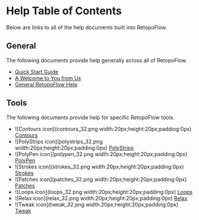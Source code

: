 # Help Table of Contents

Below are links to all of the help documents built into RetopoFlow.

## General

The following documents provide help generally across all of RetopoFlow.

- [Quick Start Guide](quick_start.md)
- [A Welcome to You from Us](welcome.md)
- [General RetopoFlow Help](general.md)

## Tools

The following documents provide help for specific RetopoFlow tools.

- ![Contours icon](contours_32.png width:20px;height:20px;padding:0px) [Contours](contours.md)
- ![PolyStrips icon](polystrips_32.png width:20px;height:20px;padding:0px) [PolyStrips](polystrips.md)
- ![PolyPen icon](polypen_32.png width:20px;height:20px;padding:0px) [PolyPen](polypen.md)
- ![Strokes icon](strokes_32.png width:20px;height:20px;padding:0px) [Strokes](strokes.md)
- ![Patches icon](patches_32.png width:20px;height:20px;padding:0px) [Patches](patches.md)
- ![Loops icon](loops_32.png width:20px;height:20px;padding:0px) [Loops](loops.md)
- ![Relax icon](relax_32.png width:20px;height:20px;padding:0px) [Relax](relax.md)
- ![Tweak icon](tweak_32.png width:20px;height:20px;padding:0px) [Tweak](tweak.md)
